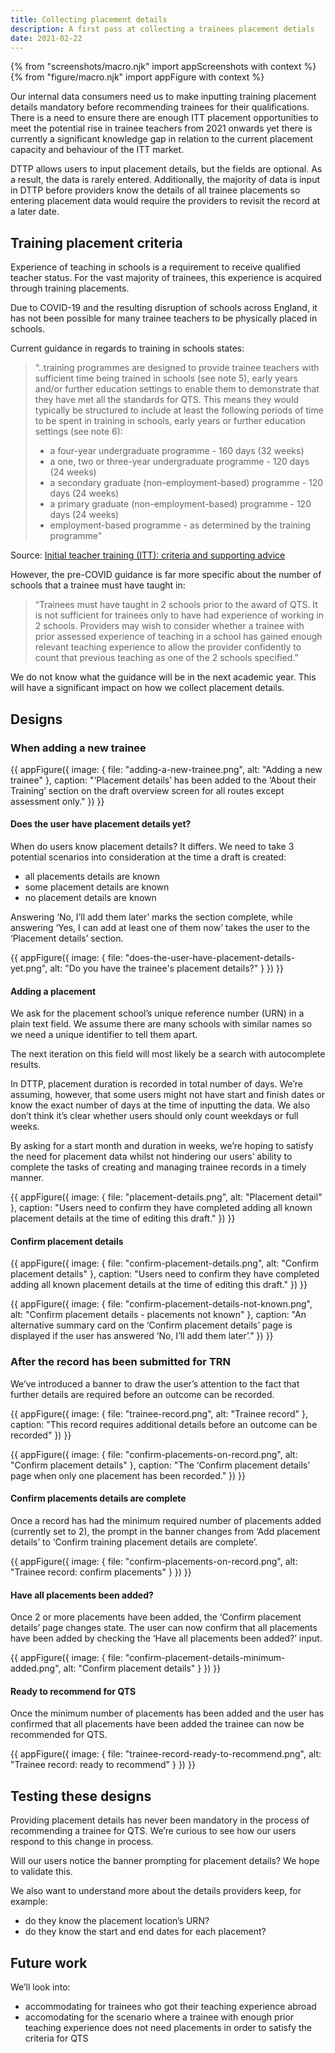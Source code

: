 ```yaml
---
title: Collecting placement details
description: A first pass at collecting a trainees placement detials 
date: 2021-02-22
---
```


{% from "screenshots/macro.njk" import appScreenshots with context %}
{% from "figure/macro.njk" import appFigure with context %}

Our internal data consumers need us to make inputting training placement details mandatory before recommending trainees for their qualifications. There is a need to ensure there are enough ITT placement opportunities to meet the potential rise in trainee teachers from 2021 onwards yet there is currently a significant knowledge gap in relation to the current placement capacity and behaviour of the ITT market.

DTTP allows users to input placement details, but the fields are optional. As a result, the data is rarely entered. Additionally, the majority of data is input in DTTP before providers know the details of all trainee placements so entering placement data would require the providers to revisit the record at a later date.

## Training placement criteria

Experience of teaching in schools is a requirement to receive qualified teacher status. For the vast majority of trainees, this experience is acquired through training placements. 

Due to COVID-19 and the resulting disruption of schools across England, it has not been possible for many trainee teachers to be physically placed in schools. 

Current guidance in regards to training in schools states:

>“..training programmes are designed to provide trainee teachers with sufficient time being trained in schools (see note 5), early years and/or further education settings to enable them to demonstrate that they have met all the standards for QTS. This means they would typically be structured to include at least the following periods of time to be spent in training in schools, early years or further education settings (see note 6):
>
>* a four-year undergraduate programme - 160 days (32 weeks)
>* a one, two or three-year undergraduate programme - 120 days (24 weeks)
>* a secondary graduate (non-employment-based) programme - 120 days (24 weeks)
>* a primary graduate (non-employment-based) programme - 120 days (24 weeks)
>* employment-based programme - as determined by the training programme”

Source: [Initial teacher training (ITT): criteria and supporting advice](https://www.gov.uk/government/publications/initial-teacher-training-criteria/initial-teacher-training-itt-criteria-and-supporting-advice#c23-training-in-schools)

However, the pre-COVID guidance is far more specific about the number of schools that a trainee must have taught in:

>“Trainees must have taught in 2 schools prior to the award of QTS. It is not sufficient for trainees only to have had experience of working in 2 schools. Providers may wish to consider whether a trainee with prior assessed experience of teaching in a school has gained enough relevant teaching experience to allow the provider confidently to count that previous teaching as one of the 2 schools specified.”

We do not know what the guidance will be in the next academic year. This will have a significant impact on how  we collect placement details.

## Designs

### When adding a new trainee

{{ appFigure({
  image: {
    file: "adding-a-new-trainee.png",
    alt: "Adding a new trainee"
  },
  caption: "‘Placement details’ has been added to the ‘About their Training’ section on the draft overview screen for all routes except assessment only."
}) }}

#### Does the user have placement details yet?

When do users know placement details? It differs. We need to take 3 potential scenarios into consideration at the time a draft is created:

* all placements details are known
* some placement details are known
* no placement details are known

Answering ‘No, I’ll add them later’ marks the section complete, while answering ‘Yes, I can add at least one of them now’ takes the user to the ‘Placement details’ section.

{{ appFigure({
  image: {
    file: "does-the-user-have-placement-details-yet.png",
    alt: "Do you have the trainee's placement details?"
  }
}) }}

#### Adding a placement

We ask for the placement school’s unique reference number (URN) in a plain text field. We assume there are many schools with similar names so we need a unique identifier to tell them apart. 

The next iteration on this field will most likely be a search with autocomplete results.

In DTTP, placement duration is recorded in total number of days. We’re assuming, however, that some users might not have start and finish dates or know the exact number of days at the time of inputting the data.  We also don’t think it’s clear whether users should only count weekdays or full weeks.

By asking for a start month and duration in weeks, we’re hoping to satisfy the need for placement data whilst not hindering our users’ ability to complete the tasks of creating and managing trainee records in a timely manner.

{{ appFigure({
  image: {
    file: "placement-details.png",
    alt: "Placement detail"
  },
  caption: "Users need to confirm they have completed adding all known placement details at the time of editing this draft."
}) }}

#### Confirm placement details

{{ appFigure({
  image: {
    file: "confirm-placement-details.png",
    alt: "Confirm placement details"
  },
  caption: "Users need to confirm they have completed adding all known placement details at the time of editing this draft."
}) }}

{{ appFigure({
  image: {
    file: "confirm-placement-details-not-known.png",
    alt: "Confirm placement details - placements not known"
  },
  caption: "An alternative summary card on the ‘Confirm placement details’ page is displayed if the user has answered ‘No, I’ll add them later’."
}) }}

### After the record has been submitted for TRN

We’ve introduced a banner to draw the user’s attention to the fact that further details are required before an outcome can be recorded.


{{ appFigure({
  image: {
    file: "trainee-record.png",
    alt: "Trainee record"
  },
  caption: "This record requires additional details before an outcome can be recorded"
}) }}

{{ appFigure({
  image: {
    file: "confirm-placements-on-record.png",
    alt: "Confirm placement details"
  },
  caption: "The ‘Confirm placement details’ page when only one placement has been recorded."
}) }}

#### Confirm placements details are complete

Once a record has had the minimum required number of placements added (currently set to 2), the prompt in the banner changes from ‘Add placement details’ to ‘Confirm training placement details are complete’.

{{ appFigure({
  image: {
    file: "confirm-placements-on-record.png",
    alt: "Trainee record: confirm placements"
  }
}) }}

#### Have all placements been added?

Once 2 or more placements have been added, the ‘Confirm placement details’ page changes state. The user can now confirm that all placements have been added by checking the ‘Have all placements been added?’ input.

{{ appFigure({
  image: {
    file: "confirm-placement-details-minimum-added.png",
    alt: "Confirm placement details"
  }
}) }}

#### Ready to recommend for QTS

Once the minimum number of placements has been added and the user has confirmed that all placements have been added the trainee can now be recommended for QTS.   

{{ appFigure({
  image: {
    file: "trainee-record-ready-to-recommend.png",
    alt: "Trainee record: ready to recommend"
  }
}) }}

## Testing these designs

Providing placement details has never been mandatory in the process of recommending a trainee for QTS. We’re curious to see how our users respond to this change in process.

Will our users notice the banner prompting for placement details? We hope to validate this.

We also want to understand more about the details providers keep, for example:

* do they know the placement location’s URN?
* do they know the start and end dates for each placement?  

## Future work

We’ll look into:

* accommodating for trainees who got their teaching experience abroad
* accomodating for the scenario where a trainee with enough prior teaching experience does not need placements in order to satisfy the criteria for QTS
